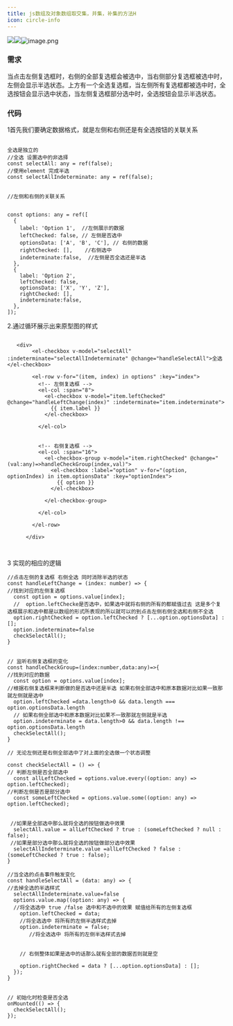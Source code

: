 ```yaml
---
title: js数组及对象数组取交集，并集，补集的方法H
icon: circle-info
---
```



![](https://p9-juejin.byteimg.com/tos-cn-i-k3u1fbpfcp/626ab4bd18ff432ab6dfd36b1508961a~tplv-k3u1fbpfcp-jj-mark:0:0:0:0:q75.image#?w=1276&h=624&s=257813&e=png&b=ffffff#id=B46j7&originalType=binary&ratio=1&rotation=0&showTitle=false&status=done&style=none)![](https://p9-juejin.byteimg.com/tos-cn-i-k3u1fbpfcp/626ab4bd18ff432ab6dfd36b1508961a~tplv-k3u1fbpfcp-jj-mark:0:0:0:0:q75.image#?w=1276&h=624&s=257813&e=png&b=ffffff#id=UmEE6&originalType=binary&ratio=1&rotation=0&showTitle=false&status=done&style=none)![image.png](https://cdn.nlark.com/yuque/0/2024/png/28199172/1719451560804-0c79b641-2585-4d67-a9d2-74b4451e35bf.png#averageHue=%23ececec&clientId=u91b3db70-3763-4&from=paste&height=312&id=ubf12bea5&originHeight=624&originWidth=1276&originalType=binary&ratio=2&rotation=0&showTitle=false&size=79858&status=done&style=none&taskId=udc744229-a799-4c70-9173-4863a93ac62&title=&width=638)
### 需求
当点击左侧复选框时，右侧的全部复选框会被选中，当右侧部分复选框被选中时，左侧会显示半选状态。上方有一个全选复选框，当左侧所有复选框都被选中时，全选按钮会显示选中状态，当左侧复选框部分选中时，全选按钮会显示半选状态。
### 代码
1首先我们要确定数据格式，就是左侧和右侧还是有全选按钮的关联关系
```

全选是独立的
//全选 设置选中的非选择
const selectAll: any = ref(false);
//使用element 完成半选
const selectAllIndeterminate: any = ref(false);


//左侧和右侧的关联关系


const options: any = ref([
  {
    label: 'Option 1',  //左侧展示的数据
    leftChecked: false, // 左侧是否选中
    optionsData: ['A', 'B', 'C'], // 右侧的数据
    rightChecked: [],    //右侧选中
    indeterminate:false,  //左侧是否全选还是半选
  },
  {
    label: 'Option 2',
    leftChecked: false,
    optionsData: ['X', 'Y', 'Z'],
    rightChecked: [],
    indeterminate:false,
  },
]);

```
2.通过循环展示出来原型图的样式
```

   <div>
        <el-checkbox v-model="selectAll" :indeterminate="selectAllIndeterminate" @change="handleSelectAll">全选</el-checkbox>

        <el-row v-for="(item, index) in options" :key="index">
          <!-- 左侧复选框 -->
          <el-col :span="8">
            <el-checkbox v-model="item.leftChecked" @change="handleLeftChange(index)" :indeterminate="item.indeterminate">
              {{ item.label }}
            </el-checkbox>

          </el-col>


          <!-- 右侧复选框 -->
          <el-col :span="16">
            <el-checkbox-group v-model="item.rightChecked" @change="(val:any)=>handleCheckGroup(index,val)">
              <el-checkbox :label="option" v-for="(option, optionIndex) in item.optionsData" :key="optionIndex">
                {{ option }}
              </el-checkbox>

            </el-checkbox-group>

          </el-col>

        </el-row>

      </div>

    

```
3 实现的相应的逻辑
```
//点击左侧的复选框 右侧全选 同时消除半选的状态
const handleLeftChange = (index: number) => {
//找到对应的左侧复选框
  const option = options.value[index];
  //  option.leftChecke是否选中，如果选中就将右侧的所有的都赋值过去 这是多个复选框展示和选中都是以数组的形式所表现的所以就可以的到点击左侧右侧全选和右侧不全选
  option.rightChecked = option.leftChecked ? [...option.optionsData] : [];
  option.indeterminate=false
  checkSelectAll();
}


// 监听右侧复选框的变化
const handleCheckGroup=(index:number,data:any)=>{
//找到对应的数据
  const option = options.value[index];
//根据右侧复选框来判断做的是否选中还是半选 如果右侧全部选中和原本数据对比如果一致那就左侧就是选中
  option.leftChecked =data.length>0 && data.length === option.optionsData.length 
  // 如果右侧全部选中和原本数据对比如果不一致那就左侧就是半选
  option.indeterminate = data.length>0 && data.length !== option.optionsData.length 
  checkSelectAll();
}

// 无论左侧还是右侧全部选中了对上面的全选做一个状态调整

const checkSelectAll = () => {
// 判断左侧是否全部选中
  const allLeftChecked = options.value.every((option: any) => option.leftChecked);
//判断左侧是否是部分选中
  const someLeftChecked = options.value.some((option: any) => option.leftChecked);


 //如果是全部选中那么就将全选的按钮做选中效果
  selectAll.value = allLeftChecked ? true : (someLeftChecked ? null : false);
 //如果是部分选中那么就将全选的按钮做部分选中效果
  selectAllIndeterminate.value =allLeftChecked ? false : (someLeftChecked ? true : false); 
}

//当全选的点击事件触发变化
const handleSelectAll = (data: any) => {
//去掉全选的半选样式
  selectAllIndeterminate.value=false
  options.value.map((option: any) => {
  //将全选选中 true /false 选中和不选中的效果 赋值给所有的左侧复选框
    option.leftChecked = data;
    //将全选选中 将所有的左侧半选样式去掉
    option.indeterminate = false;
       //将全选选中 将所有的左侧半选样式去掉
     

    // 右侧整体如果是选中的话那么就有全部的数据否则就是空 

    option.rightChecked = data ? [...option.optionsData] : [];
  });
}


// 初始化时检查是否全选
onMounted(() => {
  checkSelectAll();
});


```
